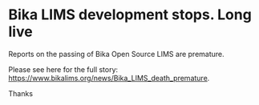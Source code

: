 Bika LIMS development stops. Long live
======================================

Reports on the passing of Bika Open Source LIMS are premature.

Please see here for the full story: https://www.bikalims.org/news/Bika_LIMS_death_premature.

Thanks

